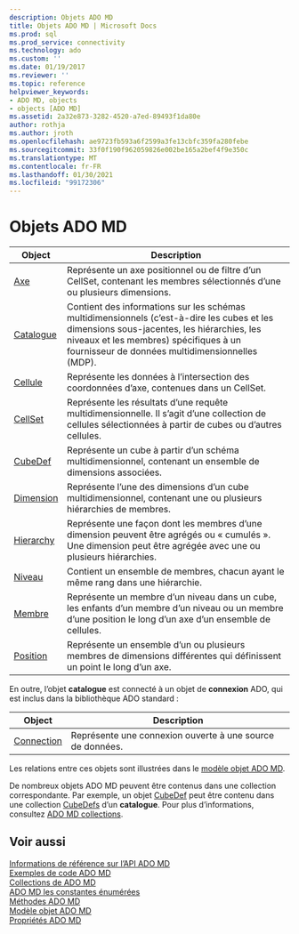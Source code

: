 ```yaml
---
description: Objets ADO MD
title: Objets ADO MD | Microsoft Docs
ms.prod: sql
ms.prod_service: connectivity
ms.technology: ado
ms.custom: ''
ms.date: 01/19/2017
ms.reviewer: ''
ms.topic: reference
helpviewer_keywords:
- ADO MD, objects
- objects [ADO MD]
ms.assetid: 2a32e873-3282-4520-a7ed-89493f1da80e
author: rothja
ms.author: jroth
ms.openlocfilehash: ae9723fb593a6f2599a3fe13cbfc359fa280febe
ms.sourcegitcommit: 33f0f190f962059826e002be165a2bef4f9e350c
ms.translationtype: MT
ms.contentlocale: fr-FR
ms.lasthandoff: 01/30/2021
ms.locfileid: "99172306"
---
```

# <a name="ado-md-objects"></a>Objets ADO MD

|Object|Description|  
|-|-|  
|[Axe](./axis-object-ado-md.md)|Représente un axe positionnel ou de filtre d’un CellSet, contenant les membres sélectionnés d’une ou plusieurs dimensions.|  
|[Catalogue](./catalog-object-ado-md.md)|Contient des informations sur les schémas multidimensionnels (c’est-à-dire les cubes et les dimensions sous-jacentes, les hiérarchies, les niveaux et les membres) spécifiques à un fournisseur de données multidimensionnelles (MDP).|  
|[Cellule](./cell-object-ado-md.md)|Représente les données à l’intersection des coordonnées d’axe, contenues dans un CellSet.|  
|[CellSet](./cellset-object-ado-md.md)|Représente les résultats d’une requête multidimensionnelle. Il s’agit d’une collection de cellules sélectionnées à partir de cubes ou d’autres cellules.|  
|[CubeDef](./cubedef-object-ado-md.md)|Représente un cube à partir d’un schéma multidimensionnel, contenant un ensemble de dimensions associées.|  
|[Dimension](./dimension-object-ado-md.md)|Représente l’une des dimensions d’un cube multidimensionnel, contenant une ou plusieurs hiérarchies de membres.|  
|[Hierarchy](./hierarchy-object-ado-md.md)|Représente une façon dont les membres d’une dimension peuvent être agrégés ou « cumulés ». Une dimension peut être agrégée avec une ou plusieurs hiérarchies.|  
|[Niveau](./level-object-ado-md.md)|Contient un ensemble de membres, chacun ayant le même rang dans une hiérarchie.|  
|[Membre](./member-object-ado-md.md)|Représente un membre d’un niveau dans un cube, les enfants d’un membre d’un niveau ou un membre d’une position le long d’un axe d’un ensemble de cellules.|  
|[Position](./position-object-ado-md.md)|Représente un ensemble d’un ou plusieurs membres de dimensions différentes qui définissent un point le long d’un axe.|  
  
 En outre, l’objet **catalogue** est connecté à un objet de **connexion** ADO, qui est inclus dans la bibliothèque ADO standard :  
  
|Object|Description|  
|------------|-----------------|  
|[Connection](../ado-api/connection-object-ado.md)|Représente une connexion ouverte à une source de données.|  
  
 Les relations entre ces objets sont illustrées dans le [modèle objet ADO MD](./ado-md-object-model.md).  
  
 De nombreux objets ADO MD peuvent être contenus dans une collection correspondante. Par exemple, un objet [CubeDef](./cubedef-object-ado-md.md) peut être contenu dans une collection [CubeDefs](./cubedefs-collection-ado-md.md) d’un **catalogue**. Pour plus d’informations, consultez [ADO MD collections](./ado-md-collections.md).  
  
## <a name="see-also"></a>Voir aussi  
 [Informations de référence sur l’API ADO MD](./ado-md-object-model.md)   
 [Exemples de code ADO MD](./ado-md-code-examples.md)   
 [Collections de ADO MD](./ado-md-collections.md)   
 [ADO MD les constantes énumérées](./ado-md-enumerated-constants.md)   
 [Méthodes ADO MD](./ado-md-methods.md)   
 [Modèle objet ADO MD](./ado-md-object-model.md)   
 [Propriétés ADO MD](./ado-md-properties.md)